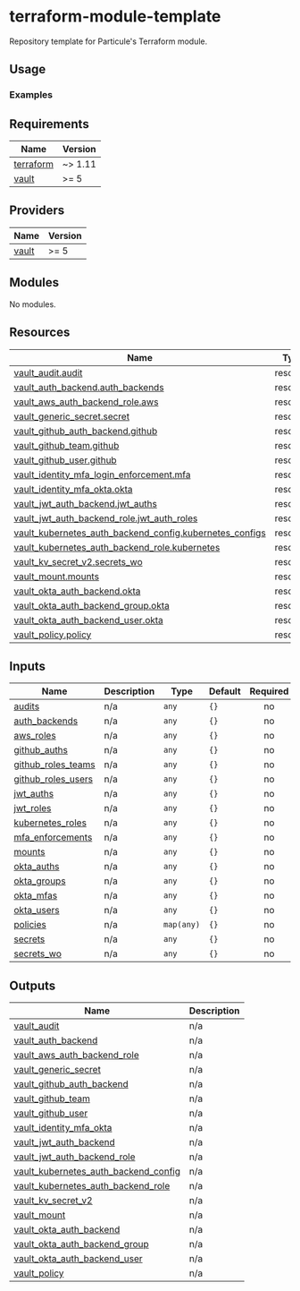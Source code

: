 # terraform-module-template

Repository template for Particule's Terraform module.

## Usage


### Examples

<!-- BEGIN_TF_DOCS -->
## Requirements

| Name | Version |
|------|---------|
| <a name="requirement_terraform"></a> [terraform](#requirement\_terraform) | ~> 1.11 |
| <a name="requirement_vault"></a> [vault](#requirement\_vault) | >= 5 |

## Providers

| Name | Version |
|------|---------|
| <a name="provider_vault"></a> [vault](#provider\_vault) | >= 5 |

## Modules

No modules.

## Resources

| Name | Type |
|------|------|
| [vault_audit.audit](https://registry.terraform.io/providers/hashicorp/vault/latest/docs/resources/audit) | resource |
| [vault_auth_backend.auth_backends](https://registry.terraform.io/providers/hashicorp/vault/latest/docs/resources/auth_backend) | resource |
| [vault_aws_auth_backend_role.aws](https://registry.terraform.io/providers/hashicorp/vault/latest/docs/resources/aws_auth_backend_role) | resource |
| [vault_generic_secret.secret](https://registry.terraform.io/providers/hashicorp/vault/latest/docs/resources/generic_secret) | resource |
| [vault_github_auth_backend.github](https://registry.terraform.io/providers/hashicorp/vault/latest/docs/resources/github_auth_backend) | resource |
| [vault_github_team.github](https://registry.terraform.io/providers/hashicorp/vault/latest/docs/resources/github_team) | resource |
| [vault_github_user.github](https://registry.terraform.io/providers/hashicorp/vault/latest/docs/resources/github_user) | resource |
| [vault_identity_mfa_login_enforcement.mfa](https://registry.terraform.io/providers/hashicorp/vault/latest/docs/resources/identity_mfa_login_enforcement) | resource |
| [vault_identity_mfa_okta.okta](https://registry.terraform.io/providers/hashicorp/vault/latest/docs/resources/identity_mfa_okta) | resource |
| [vault_jwt_auth_backend.jwt_auths](https://registry.terraform.io/providers/hashicorp/vault/latest/docs/resources/jwt_auth_backend) | resource |
| [vault_jwt_auth_backend_role.jwt_auth_roles](https://registry.terraform.io/providers/hashicorp/vault/latest/docs/resources/jwt_auth_backend_role) | resource |
| [vault_kubernetes_auth_backend_config.kubernetes_configs](https://registry.terraform.io/providers/hashicorp/vault/latest/docs/resources/kubernetes_auth_backend_config) | resource |
| [vault_kubernetes_auth_backend_role.kubernetes](https://registry.terraform.io/providers/hashicorp/vault/latest/docs/resources/kubernetes_auth_backend_role) | resource |
| [vault_kv_secret_v2.secrets_wo](https://registry.terraform.io/providers/hashicorp/vault/latest/docs/resources/kv_secret_v2) | resource |
| [vault_mount.mounts](https://registry.terraform.io/providers/hashicorp/vault/latest/docs/resources/mount) | resource |
| [vault_okta_auth_backend.okta](https://registry.terraform.io/providers/hashicorp/vault/latest/docs/resources/okta_auth_backend) | resource |
| [vault_okta_auth_backend_group.okta](https://registry.terraform.io/providers/hashicorp/vault/latest/docs/resources/okta_auth_backend_group) | resource |
| [vault_okta_auth_backend_user.okta](https://registry.terraform.io/providers/hashicorp/vault/latest/docs/resources/okta_auth_backend_user) | resource |
| [vault_policy.policy](https://registry.terraform.io/providers/hashicorp/vault/latest/docs/resources/policy) | resource |

## Inputs

| Name | Description | Type | Default | Required |
|------|-------------|------|---------|:--------:|
| <a name="input_audits"></a> [audits](#input\_audits) | n/a | `any` | `{}` | no |
| <a name="input_auth_backends"></a> [auth\_backends](#input\_auth\_backends) | n/a | `any` | `{}` | no |
| <a name="input_aws_roles"></a> [aws\_roles](#input\_aws\_roles) | n/a | `any` | `{}` | no |
| <a name="input_github_auths"></a> [github\_auths](#input\_github\_auths) | n/a | `any` | `{}` | no |
| <a name="input_github_roles_teams"></a> [github\_roles\_teams](#input\_github\_roles\_teams) | n/a | `any` | `{}` | no |
| <a name="input_github_roles_users"></a> [github\_roles\_users](#input\_github\_roles\_users) | n/a | `any` | `{}` | no |
| <a name="input_jwt_auths"></a> [jwt\_auths](#input\_jwt\_auths) | n/a | `any` | `{}` | no |
| <a name="input_jwt_roles"></a> [jwt\_roles](#input\_jwt\_roles) | n/a | `any` | `{}` | no |
| <a name="input_kubernetes_roles"></a> [kubernetes\_roles](#input\_kubernetes\_roles) | n/a | `any` | `{}` | no |
| <a name="input_mfa_enforcements"></a> [mfa\_enforcements](#input\_mfa\_enforcements) | n/a | `any` | `{}` | no |
| <a name="input_mounts"></a> [mounts](#input\_mounts) | n/a | `any` | `{}` | no |
| <a name="input_okta_auths"></a> [okta\_auths](#input\_okta\_auths) | n/a | `any` | `{}` | no |
| <a name="input_okta_groups"></a> [okta\_groups](#input\_okta\_groups) | n/a | `any` | `{}` | no |
| <a name="input_okta_mfas"></a> [okta\_mfas](#input\_okta\_mfas) | n/a | `any` | `{}` | no |
| <a name="input_okta_users"></a> [okta\_users](#input\_okta\_users) | n/a | `any` | `{}` | no |
| <a name="input_policies"></a> [policies](#input\_policies) | n/a | `map(any)` | `{}` | no |
| <a name="input_secrets"></a> [secrets](#input\_secrets) | n/a | `any` | `{}` | no |
| <a name="input_secrets_wo"></a> [secrets\_wo](#input\_secrets\_wo) | n/a | `any` | `{}` | no |

## Outputs

| Name | Description |
|------|-------------|
| <a name="output_vault_audit"></a> [vault\_audit](#output\_vault\_audit) | n/a |
| <a name="output_vault_auth_backend"></a> [vault\_auth\_backend](#output\_vault\_auth\_backend) | n/a |
| <a name="output_vault_aws_auth_backend_role"></a> [vault\_aws\_auth\_backend\_role](#output\_vault\_aws\_auth\_backend\_role) | n/a |
| <a name="output_vault_generic_secret"></a> [vault\_generic\_secret](#output\_vault\_generic\_secret) | n/a |
| <a name="output_vault_github_auth_backend"></a> [vault\_github\_auth\_backend](#output\_vault\_github\_auth\_backend) | n/a |
| <a name="output_vault_github_team"></a> [vault\_github\_team](#output\_vault\_github\_team) | n/a |
| <a name="output_vault_github_user"></a> [vault\_github\_user](#output\_vault\_github\_user) | n/a |
| <a name="output_vault_identity_mfa_okta"></a> [vault\_identity\_mfa\_okta](#output\_vault\_identity\_mfa\_okta) | n/a |
| <a name="output_vault_jwt_auth_backend"></a> [vault\_jwt\_auth\_backend](#output\_vault\_jwt\_auth\_backend) | n/a |
| <a name="output_vault_jwt_auth_backend_role"></a> [vault\_jwt\_auth\_backend\_role](#output\_vault\_jwt\_auth\_backend\_role) | n/a |
| <a name="output_vault_kubernetes_auth_backend_config"></a> [vault\_kubernetes\_auth\_backend\_config](#output\_vault\_kubernetes\_auth\_backend\_config) | n/a |
| <a name="output_vault_kubernetes_auth_backend_role"></a> [vault\_kubernetes\_auth\_backend\_role](#output\_vault\_kubernetes\_auth\_backend\_role) | n/a |
| <a name="output_vault_kv_secret_v2"></a> [vault\_kv\_secret\_v2](#output\_vault\_kv\_secret\_v2) | n/a |
| <a name="output_vault_mount"></a> [vault\_mount](#output\_vault\_mount) | n/a |
| <a name="output_vault_okta_auth_backend"></a> [vault\_okta\_auth\_backend](#output\_vault\_okta\_auth\_backend) | n/a |
| <a name="output_vault_okta_auth_backend_group"></a> [vault\_okta\_auth\_backend\_group](#output\_vault\_okta\_auth\_backend\_group) | n/a |
| <a name="output_vault_okta_auth_backend_user"></a> [vault\_okta\_auth\_backend\_user](#output\_vault\_okta\_auth\_backend\_user) | n/a |
| <a name="output_vault_policy"></a> [vault\_policy](#output\_vault\_policy) | n/a |
<!-- END_TF_DOCS -->

